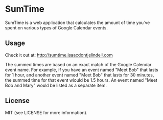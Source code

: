 SumTime
=======

SumTime is a web application that calculates the amount of time you've spent on various types of Google Calendar events.


Usage
-----

Check it out at: http://sumtime.isaacdontjelindell.com

The summed times are based on an exact match of the Google Calendar event name. For example, if you have an event named "Meet Bob" that lasts for 1 hour, and another event named "Meet Bob" that lasts for 30 minutes, the summed time for that event wiould be 1.5 hours. An event named "Meet Bob and Mary" would be listed as a separate item.


License
-------

MIT (see LICENSE for more information).
